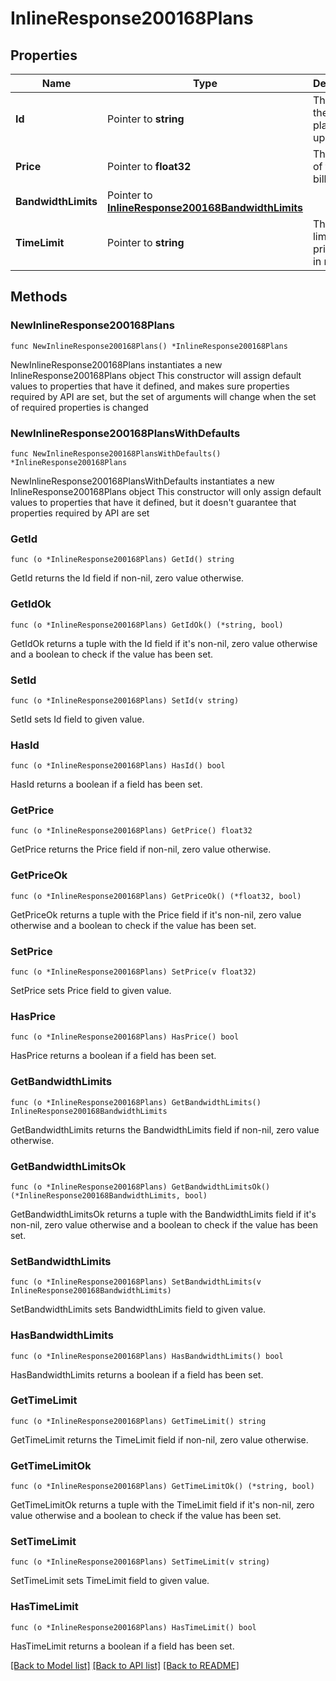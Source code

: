 # InlineResponse200168Plans

## Properties

Name | Type | Description | Notes
------------ | ------------- | ------------- | -------------
**Id** | Pointer to **string** | The id of the pricing plan to update. | [optional] 
**Price** | Pointer to **float32** | The price of the billing plan. | [optional] 
**BandwidthLimits** | Pointer to [**InlineResponse200168BandwidthLimits**](InlineResponse200168BandwidthLimits.md) |  | [optional] 
**TimeLimit** | Pointer to **string** | The time limit of the pricing plan in minutes. | [optional] 

## Methods

### NewInlineResponse200168Plans

`func NewInlineResponse200168Plans() *InlineResponse200168Plans`

NewInlineResponse200168Plans instantiates a new InlineResponse200168Plans object
This constructor will assign default values to properties that have it defined,
and makes sure properties required by API are set, but the set of arguments
will change when the set of required properties is changed

### NewInlineResponse200168PlansWithDefaults

`func NewInlineResponse200168PlansWithDefaults() *InlineResponse200168Plans`

NewInlineResponse200168PlansWithDefaults instantiates a new InlineResponse200168Plans object
This constructor will only assign default values to properties that have it defined,
but it doesn't guarantee that properties required by API are set

### GetId

`func (o *InlineResponse200168Plans) GetId() string`

GetId returns the Id field if non-nil, zero value otherwise.

### GetIdOk

`func (o *InlineResponse200168Plans) GetIdOk() (*string, bool)`

GetIdOk returns a tuple with the Id field if it's non-nil, zero value otherwise
and a boolean to check if the value has been set.

### SetId

`func (o *InlineResponse200168Plans) SetId(v string)`

SetId sets Id field to given value.

### HasId

`func (o *InlineResponse200168Plans) HasId() bool`

HasId returns a boolean if a field has been set.

### GetPrice

`func (o *InlineResponse200168Plans) GetPrice() float32`

GetPrice returns the Price field if non-nil, zero value otherwise.

### GetPriceOk

`func (o *InlineResponse200168Plans) GetPriceOk() (*float32, bool)`

GetPriceOk returns a tuple with the Price field if it's non-nil, zero value otherwise
and a boolean to check if the value has been set.

### SetPrice

`func (o *InlineResponse200168Plans) SetPrice(v float32)`

SetPrice sets Price field to given value.

### HasPrice

`func (o *InlineResponse200168Plans) HasPrice() bool`

HasPrice returns a boolean if a field has been set.

### GetBandwidthLimits

`func (o *InlineResponse200168Plans) GetBandwidthLimits() InlineResponse200168BandwidthLimits`

GetBandwidthLimits returns the BandwidthLimits field if non-nil, zero value otherwise.

### GetBandwidthLimitsOk

`func (o *InlineResponse200168Plans) GetBandwidthLimitsOk() (*InlineResponse200168BandwidthLimits, bool)`

GetBandwidthLimitsOk returns a tuple with the BandwidthLimits field if it's non-nil, zero value otherwise
and a boolean to check if the value has been set.

### SetBandwidthLimits

`func (o *InlineResponse200168Plans) SetBandwidthLimits(v InlineResponse200168BandwidthLimits)`

SetBandwidthLimits sets BandwidthLimits field to given value.

### HasBandwidthLimits

`func (o *InlineResponse200168Plans) HasBandwidthLimits() bool`

HasBandwidthLimits returns a boolean if a field has been set.

### GetTimeLimit

`func (o *InlineResponse200168Plans) GetTimeLimit() string`

GetTimeLimit returns the TimeLimit field if non-nil, zero value otherwise.

### GetTimeLimitOk

`func (o *InlineResponse200168Plans) GetTimeLimitOk() (*string, bool)`

GetTimeLimitOk returns a tuple with the TimeLimit field if it's non-nil, zero value otherwise
and a boolean to check if the value has been set.

### SetTimeLimit

`func (o *InlineResponse200168Plans) SetTimeLimit(v string)`

SetTimeLimit sets TimeLimit field to given value.

### HasTimeLimit

`func (o *InlineResponse200168Plans) HasTimeLimit() bool`

HasTimeLimit returns a boolean if a field has been set.


[[Back to Model list]](../README.md#documentation-for-models) [[Back to API list]](../README.md#documentation-for-api-endpoints) [[Back to README]](../README.md)



